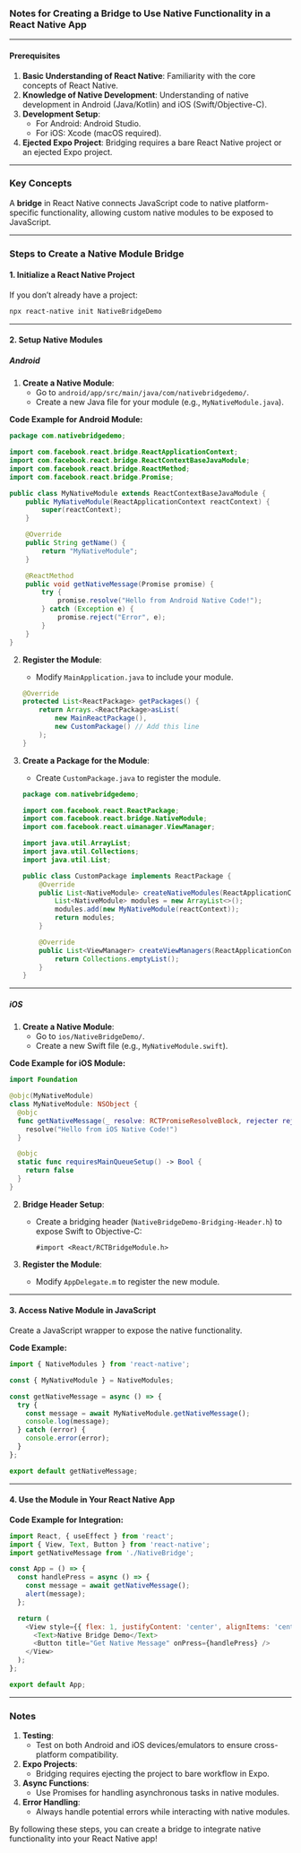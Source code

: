 ### Notes for Creating a Bridge to Use Native Functionality in a React Native App

---

#### Prerequisites

1. **Basic Understanding of React Native**: Familiarity with the core concepts of React Native.
2. **Knowledge of Native Development**: Understanding of native development in Android (Java/Kotlin) and iOS (Swift/Objective-C).
3. **Development Setup**:
   - For Android: Android Studio.
   - For iOS: Xcode (macOS required).
4. **Ejected Expo Project**: Bridging requires a bare React Native project or an ejected Expo project.

---

### Key Concepts

A **bridge** in React Native connects JavaScript code to native platform-specific functionality, allowing custom native modules to be exposed to JavaScript.

---

### Steps to Create a Native Module Bridge

#### 1. **Initialize a React Native Project**
If you don’t already have a project:
```bash
npx react-native init NativeBridgeDemo
```

---

#### 2. **Setup Native Modules**
##### Android
1. **Create a Native Module**:
   - Go to `android/app/src/main/java/com/nativebridgedemo/`.
   - Create a new Java file for your module (e.g., `MyNativeModule.java`).

**Code Example for Android Module:**
```java
package com.nativebridgedemo;

import com.facebook.react.bridge.ReactApplicationContext;
import com.facebook.react.bridge.ReactContextBaseJavaModule;
import com.facebook.react.bridge.ReactMethod;
import com.facebook.react.bridge.Promise;

public class MyNativeModule extends ReactContextBaseJavaModule {
    public MyNativeModule(ReactApplicationContext reactContext) {
        super(reactContext);
    }

    @Override
    public String getName() {
        return "MyNativeModule";
    }

    @ReactMethod
    public void getNativeMessage(Promise promise) {
        try {
            promise.resolve("Hello from Android Native Code!");
        } catch (Exception e) {
            promise.reject("Error", e);
        }
    }
}
```

2. **Register the Module**:
   - Modify `MainApplication.java` to include your module.
   ```java
   @Override
   protected List<ReactPackage> getPackages() {
       return Arrays.<ReactPackage>asList(
           new MainReactPackage(),
           new CustomPackage() // Add this line
       );
   }
   ```

3. **Create a Package for the Module**:
   - Create `CustomPackage.java` to register the module.
   ```java
   package com.nativebridgedemo;

   import com.facebook.react.ReactPackage;
   import com.facebook.react.bridge.NativeModule;
   import com.facebook.react.uimanager.ViewManager;

   import java.util.ArrayList;
   import java.util.Collections;
   import java.util.List;

   public class CustomPackage implements ReactPackage {
       @Override
       public List<NativeModule> createNativeModules(ReactApplicationContext reactContext) {
           List<NativeModule> modules = new ArrayList<>();
           modules.add(new MyNativeModule(reactContext));
           return modules;
       }

       @Override
       public List<ViewManager> createViewManagers(ReactApplicationContext reactContext) {
           return Collections.emptyList();
       }
   }
   ```

---

##### iOS
1. **Create a Native Module**:
   - Go to `ios/NativeBridgeDemo/`.
   - Create a new Swift file (e.g., `MyNativeModule.swift`).

**Code Example for iOS Module:**
```swift
import Foundation

@objc(MyNativeModule)
class MyNativeModule: NSObject {
  @objc
  func getNativeMessage(_ resolve: RCTPromiseResolveBlock, rejecter reject: RCTPromiseRejectBlock) {
    resolve("Hello from iOS Native Code!")
  }

  @objc
  static func requiresMainQueueSetup() -> Bool {
    return false
  }
}
```

2. **Bridge Header Setup**:
   - Create a bridging header (`NativeBridgeDemo-Bridging-Header.h`) to expose Swift to Objective-C:
     ```objc
     #import <React/RCTBridgeModule.h>
     ```

3. **Register the Module**:
   - Modify `AppDelegate.m` to register the new module.

---

#### 3. **Access Native Module in JavaScript**
Create a JavaScript wrapper to expose the native functionality.

**Code Example:**
```javascript
import { NativeModules } from 'react-native';

const { MyNativeModule } = NativeModules;

const getNativeMessage = async () => {
  try {
    const message = await MyNativeModule.getNativeMessage();
    console.log(message);
  } catch (error) {
    console.error(error);
  }
};

export default getNativeMessage;
```

---

#### 4. **Use the Module in Your React Native App**
**Code Example for Integration:**
```javascript
import React, { useEffect } from 'react';
import { View, Text, Button } from 'react-native';
import getNativeMessage from './NativeBridge';

const App = () => {
  const handlePress = async () => {
    const message = await getNativeMessage();
    alert(message);
  };

  return (
    <View style={{ flex: 1, justifyContent: 'center', alignItems: 'center' }}>
      <Text>Native Bridge Demo</Text>
      <Button title="Get Native Message" onPress={handlePress} />
    </View>
  );
};

export default App;
```

---

### Notes
1. **Testing**:
   - Test on both Android and iOS devices/emulators to ensure cross-platform compatibility.
2. **Expo Projects**:
   - Bridging requires ejecting the project to bare workflow in Expo.
3. **Async Functions**:
   - Use Promises for handling asynchronous tasks in native modules.
4. **Error Handling**:
   - Always handle potential errors while interacting with native modules.

By following these steps, you can create a bridge to integrate native functionality into your React Native app!